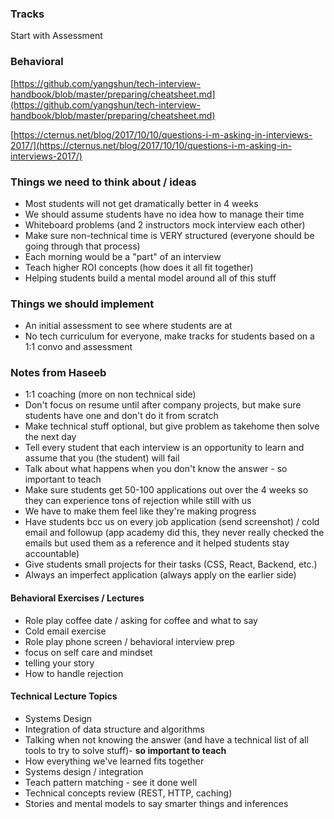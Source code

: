 ### Tracks

Start with Assessment  

### Behavioral

[https://github.com/yangshun/tech-interview-handbook/blob/master/preparing/cheatsheet.md](https://github.com/yangshun/tech-interview-handbook/blob/master/preparing/cheatsheet.md)

[https://cternus.net/blog/2017/10/10/questions-i-m-asking-in-interviews-2017/](https://cternus.net/blog/2017/10/10/questions-i-m-asking-in-interviews-2017/)

### Things we need to think about / ideas
- Most students will not get dramatically better in 4 weeks 
- We should assume students have no idea how to manage their time
- Whiteboard problems (and 2 instructors mock interview each other)
- Make sure non-technical time is VERY structured (everyone should be going through that process)
- Each morning would be a "part" of an interview
- Teach higher ROI concepts (how does it all fit together)
- Helping students build a mental model around all of this stuff

### Things we should implement
- An initial assessment to see where students are at
- No tech curriculum for everyone, make tracks for students based on a 1:1 convo and assessment

### Notes from Haseeb
- 1:1 coaching (more on non technical side)
- Don't focus on resume until after company projects, but make sure students have one and don't do it from scratch
- Make technical stuff optional, but give problem as takehome then solve the next day 
- Tell every student that each interview is an opportunity to learn and assume that you (the student) will fail
- Talk about what happens when you don't know the answer - so important to teach
- Make sure students get 50-100 applications out over the 4 weeks so they can experience tons of rejection while still with us
- We have to make them feel like they're making progress
- Have students bcc us on every job application (send screenshot) / cold email and followup (app academy did this, they never really checked the emails but used them as a reference and it helped students stay accountable)
- Give students small projects for their tasks (CSS, React, Backend, etc.)
- Always an imperfect application (always apply on the earlier side)

#### Behavioral Exercises / Lectures
- Role play coffee date / asking for coffee and what to say 
- Cold email exercise
- Role play phone screen / behavioral interview prep
- focus on self care and mindset  
- telling your story
- How to handle rejection

#### Technical Lecture Topics
- Systems Design
- Integration of data structure and algorithms 
- Talking when not knowing the answer (and have a technical list of all tools to try to solve stuff)- **so important to teach**
- How everything we've learned fits together
- Systems design / integration 
- Teach pattern matching - see it done well 
- Technical concepts review (REST, HTTP, caching)
- Stories and mental models to say smarter things and inferences 

